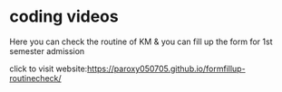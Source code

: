 # coding videos
Here you can check the routine of KM &amp; you can fill up the form for 1st semester admission


click to visit website:https://paroxy050705.github.io/formfillup-routinecheck/
